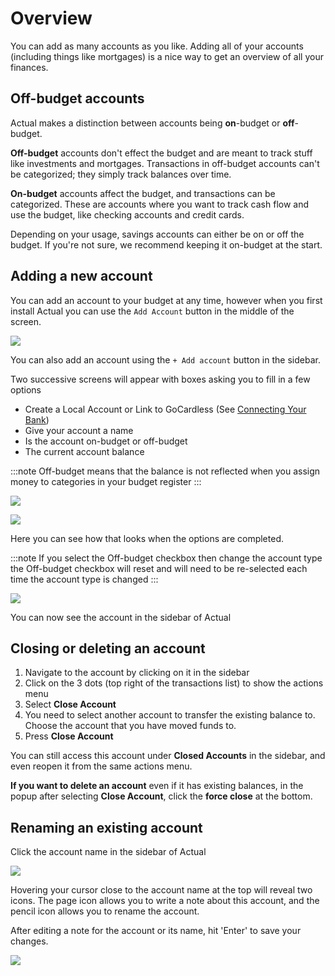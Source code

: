 # Overview

You can add as many accounts as you like. Adding all of your accounts (including things like mortgages) is a nice way to get an overview of all your finances.

## Off-budget accounts

Actual makes a distinction between accounts being **on**-budget or **off**-budget.

**Off-budget** accounts don't effect the budget and are meant to track stuff like investments and mortgages. Transactions in off-budget accounts can't be categorized; they simply track balances over time.

**On-budget** accounts affect the budget, and transactions can be categorized. These are accounts where you want to track cash flow and use the budget, like checking accounts and credit cards.

Depending on your usage, savings accounts can either be on or off the budget. If you're not sure, we recommend keeping it on-budget at the start.

## Adding a new account

You can add an account to your budget at any time, however when you first install Actual you can use the `Add Account` button in the middle of the screen.

![](/img/add-account/AddAccount.png)

You can also add an account using the `+ Add account` button in the sidebar.

Two successive screens will appear with boxes asking you to fill in a few options
- Create a Local Account or Link to GoCardless (See [Connecting Your Bank](https://actualbudget.org/docs/advanced/bank-sync))
- Give your account a name
- Is the account on-budget or off-budget
- The current account balance

:::note
Off-budget means that the balance is not reflected when you assign money to categories in your budget register
:::

![](/img/add-account/CreateAccount1.png)

![](/img/add-account/CreateAccount@2x.png)

Here you can see how that looks when the options are completed.

:::note
If you select the Off-budget checkbox then change the account type the Off-budget checkbox will reset and will need to be re-selected each time the account type is changed
:::

![](/img/add-account/NewBudget.png)

You can now see the account in the sidebar of Actual

## Closing or deleting an account

1. Navigate to the account by clicking on it in the sidebar
2. Click on the 3 dots (top right of the transactions list) to show the actions menu
3. Select **Close Account**
4. You need to select another account to transfer the existing balance to. Choose the account that you have moved funds to.
5. Press **Close Account**

You can still access this account under **Closed Accounts** in the sidebar, and even reopen it from the same actions menu.

**If you want to delete an account** even if it has existing balances, in the popup after selecting **Close Account**, click the **force close** at the bottom.

## Renaming an existing account

Click the account name in the sidebar of Actual

![](/img/add-account/SidebarAccountList@2x.png)

Hovering your cursor close to the account name at the top will reveal two icons.
The page icon allows you to write a note about this account, and the pencil icon allows you to rename the account.

After editing a note for the account or its name, hit 'Enter' to save your changes.

![](/img/add-account/AccountNameEdit.png)
